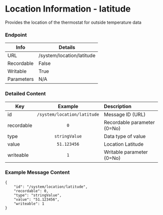 # Location Information - latitude

Provides the location of the thermostat for outside temperature data

### Endpoint

| Info  | Details |
| ------------- | ------------- |
| URL   | /system/location/latitude   |
| Recordable   | False   |
| Writable   | True   |
| Parameters  | N/A |

### Detailed Content

|  Key  | Example | Description |
| ------------- | :------: | :------------------------------ |
|  id | `/system/location/latitude` | Message ID (URL) |
|  recordable | `0` | Recordable parameter (0=No) |
|  type | `stringValue` | Data type of value |
|  value | `51.123456` | Location Latitude |
|  writeable | `1` | Writable parameter (0=No) |



### Example Message Content
```
{
    "id": "/system/location/latitude",
    "recordable": 0,
    "type": "stringValue",
    "value": "51.123456",
    "writeable": 1
}
```
